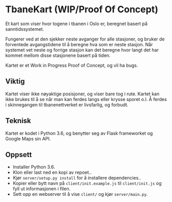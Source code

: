 # TbaneKart (WIP/Proof Of Concept)

Et kart som viser hvor togene i tbanen i Oslo er, beregnet basert på sanntidssystemet.

Fungerer ved at den sjekker neste avganger for alle stasjoner, og bruker de forventede avgangstidene til å beregne hva som er neste stasjon. Når systemet vet neste og forrige stasjon kan det beregne hvor langt det har kommet mellom disse stasjonene basert på tiden.

Kartet er et Work in Progress Proof of Concept, og vil ha bugs.

## Viktig

Kartet viser ikke nøyaktige posisjoner, og viser bare tog i rute. Kartet kan ikke brukes til å se når man kan ferdes langs eller krysse sporet o.l. Å ferdes i skinnegangen til tbanenettverket er livsfarlig, og forbudt.

## Teknisk

Kartet er kodet i Python 3.6, og benytter seg av Flask frameworket og Google Maps sin API.

## Oppsett

* Installer Python 3.6.
* Klon eller last ned en kopi av repoet..
* Kjør `server/setup.py install` for å installere dependencies..
* Kopier eller bytt navn på `client/init.example.js` til `client/init.js` og fyll ut informasjonen i filen.
* Sett opp en webserver til å vise `client/` og kjør `server/main.py`.
